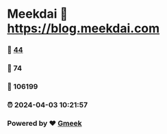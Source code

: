# Meekdai :link: https://blog.meekdai.com 
### :page_facing_up: [44](https://blog.meekdai.com/tag.html) 
### :speech_balloon: 74 
### :hibiscus: 106199 
### :alarm_clock: 2024-04-03 10:21:57 
### Powered by :heart: [Gmeek](https://github.com/Meekdai/Gmeek)

